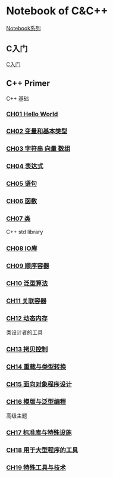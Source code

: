 # Notebook of C&C++

[Notebook系列](https://github.com/dp9u0/Notebook)

## C入门

[C入门](./intro_c.md)

## C++ Primer

C++ 基础

### [CH01 Hello World](./ch01.md)

### [CH02 变量和基本类型](./ch02.md)

### [CH03 字符串 向量 数组](./ch03.md)

### [CH04 表达式](./ch04.md)

### [CH05 语句](./ch05.md)

### [CH06 函数](./ch06.md)

### [CH07 类](./ch07.md)

C++ std library

### [CH08 IO库](./ch08.md)

### [CH09 顺序容器](./ch09.md)

### [CH10 泛型算法](./ch10.md)

### [CH11 关联容器](./ch11.md)

### [CH12 动态内存](./ch12.md)

类设计者的工具

### [CH13 拷贝控制](./ch13.md)

### [CH14 重载与类型转换](./ch14.md)

### [CH15 面向对象程序设计](./ch15.md)

### [CH16 模版与泛型编程](./ch16.md)

高级主题

### [CH17 标准库与特殊设施](./ch17.md)

### [CH18 用于大型程序的工具](./ch18.md)

### [CH19 特殊工具与技术](./ch19.md)
